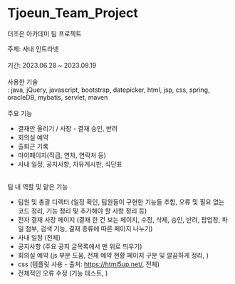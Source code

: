 # Tjoeun_Team_Project
더조은 아카데미 팀 프로젝트

주제: 사내 인트라넷 <br/><br/>
기간: 2023.06.28 ~ 2023.09.19 <br/><br/>
사용한 기술 <br/>
: java, jQuery, javascript, bootstrap, datepicker, html, jsp, css, spring, oracleDB, mybatis, servlet, maven <br/><br/>
주요 기능
- 결재안 올리기 / 사장 - 결재 승인, 반려
- 회의실 예약
- 출퇴근 기록
- 마이페이지(직급, 연차, 연락처 등)
- 사내 일정, 공지사항, 자유게시판, 식단표
<br/><br/>

팀 내 역할 및 맡은 기능
- 팀원 및 총괄 디렉터 (일정 확인, 팀원들이 구현한 기능들 추합, 오류 및 필요 없는 코드 정리, 기능 정리 및 추가해야 할 사항 정리 등)
- 전자 결재 사장 페이지 (결재 한 건 보는 페이지, 수정, 삭제, 승인, 반려, 팝업창, 파일 첨부, 검색 기능, 결재 종류에 따른 페이지 나누기)
- 사내 일정 (전체)
- 공지사항 (주요 공지 글목록에서 맨 위로 띄우기)
- 회의실 예약 (js 부분 도움, 전체 예약 현황 페이지 구분 및 깔끔하게 정리, )
- css (템플릿 사용 - 출처: https://html5up.net/, 전체)
- 전체적인 오류 수정 (기능 테스트, )
